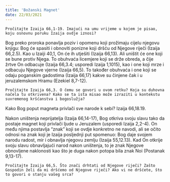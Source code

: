 ```yaml
---
title: 'Božanski Magnet'
date: 22/03/2021
---
```


`Pročitajte Izaija 66,1-19. Imajući na umu vrijeme u kojem je pisao, koju osnovnu poruku Izaija ovdje iznosi?`

Bog preko proroka ponavlja poziv i opomenu koji prožimaju cijelu njegovu knjigu: Bog će spasiti i obnoviti ponizne koji dršću od Njegove riječi (Izaija 66,2.5). Kao u Izaiji 40,1, On će ih utješiti (Izaija 66,13). Ali uništit će one koji se bune protiv Njega. To obuhvaća licemjere koji se drže obreda, a čije žrtve On odbacuje (Izaija 66,3.4; usporedi Izaija 1,1015), kao i one koji mrze i odbacuju Njegove vjerne (Izaija 66,5). To također obuhvaća i one koji se odaju poganskim gadostima (Izaija 66,17) kakve su činjene čak i u jeruzalemskom Hramu (Ezekiel 8,7-12).

`Pročitajte Izaija 66,3. O čemu se govori u ovom retku? Koja su duhovna načela tu otkrivena? Kako se ta ista misao može izraziti u kontekstu suvremenog kršćanstva i bogoslužja?`

Kako Bog poput magneta privlači sve narode k sebi? Izaija 66,18.19.

Nakon uništenja neprijatelja (Izaija 66,14-17), Bog otkriva svoju slavu tako da postaje magnet koji privlači ljude u Jeruzalem (usporedi Izaija 2,2-4). On među njima postavlja “znak” koji se ovdje konkretno ne navodi, ali se očito odnosi na znak koji je Izaija posljednji put spomenuo: Bog daje svojem narodu radost, mir i obnavlja njegovu zemlju (Izaija 55,12.13). Kad On otkrije svoju slavu obnavljajući narod nakon uništenja, to je znak Njegove obnovljene naklonosti kao što je duga nakon potopa bila znak Noi (Postanak 9,13-17).

`Pročitajte Izaija 66,5. Što znači drhtati od Njegove riječi? Zašto Gospodin želi da mi dršćemo od Njegove riječi? Ako vi ne dršćete, što to govori o stanju vašeg srca?`